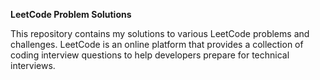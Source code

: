 
**LeetCode Problem Solutions**

This repository contains my solutions to various LeetCode problems and challenges. LeetCode is an online platform that provides a collection of coding interview questions to help developers prepare for technical interviews.
